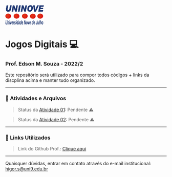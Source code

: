 <img src="https://github.com/HigorRoc/ImagensUtilizadas/blob/main/logos/LogoUninove.png" width="120" height="60">

# Jogos Digitais :computer:
###  Prof. Edson M. Souza - 2022/2

Este repositório será utilizado para compor todos códigos + links da discplina acima e manter tudo organizado.

---

### :pushpin: Atividades e Arquivos
> Status da [Atividade 01](): Pendente :warning:

> Status da [Atividade 02](): Pendente :warning:

---

### :pushpin: Links Utilizados
> Link do Github Prof.: [Clique aqui](https://github.com/EdsonMSouza)

---

Quaisquer dúvidas, entrar em contato através do e-mail institucional: 
higor.s@uni9.edu.br
